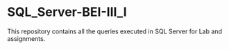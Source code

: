 # SQL_Server-BEI-III_I
This repository contains all the queries executed in SQL Server for Lab and assignments.
